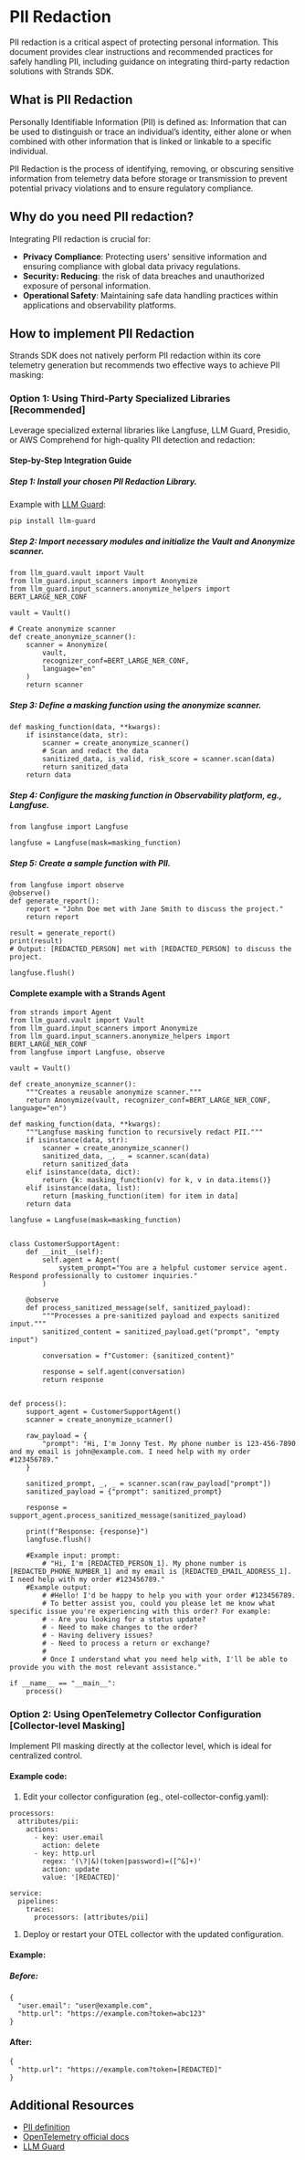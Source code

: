 # PII Redaction

PII redaction is a critical aspect of protecting personal information. This document provides clear instructions and recommended practices for safely handling PII, including guidance on integrating third-party redaction solutions with Strands SDK.

## What is PII Redaction

Personally Identifiable Information (PII) is defined as: Information that can be used to distinguish or trace an individual’s identity, either alone or when combined with other information that is linked or linkable to a specific individual.

PII Redaction is the process of identifying, removing, or obscuring sensitive information from telemetry data before storage or transmission to prevent potential privacy violations and to ensure regulatory compliance.

## Why do you need PII redaction?

Integrating PII redaction is crucial for:

- **Privacy Compliance**: Protecting users' sensitive information and ensuring compliance with global data privacy regulations.
- **Security: Reducing**: the risk of data breaches and unauthorized exposure of personal information.
- **Operational Safety**: Maintaining safe data handling practices within applications and observability platforms.

## How to implement PII Redaction

Strands SDK does not natively perform PII redaction within its core telemetry generation but recommends two effective ways to achieve PII masking:

### Option 1: Using Third-Party Specialized Libraries [Recommended]

Leverage specialized external libraries like Langfuse, LLM Guard, Presidio, or AWS Comprehend for high-quality PII detection and redaction:

#### Step-by-Step Integration Guide

##### Step 1: Install your chosen PII Redaction Library.

Example with [LLM Guard](https://protectai.com/llm-guard):

```
pip install llm-guard
```

##### Step 2: Import necessary modules and initialize the Vault and Anonymize scanner.

```
from llm_guard.vault import Vault
from llm_guard.input_scanners import Anonymize
from llm_guard.input_scanners.anonymize_helpers import BERT_LARGE_NER_CONF

vault = Vault()

# Create anonymize scanner
def create_anonymize_scanner():
    scanner = Anonymize(
        vault,
        recognizer_conf=BERT_LARGE_NER_CONF,
        language="en"
    )
    return scanner
```

##### Step 3: Define a masking function using the anonymize scanner.

```
def masking_function(data, **kwargs):
    if isinstance(data, str):
        scanner = create_anonymize_scanner()
        # Scan and redact the data
        sanitized_data, is_valid, risk_score = scanner.scan(data)
        return sanitized_data
    return data
```

##### Step 4: Configure the masking function in Observability platform, eg., Langfuse.

```
from langfuse import Langfuse

langfuse = Langfuse(mask=masking_function)
```

##### Step 5: Create a sample function with PII.

```
from langfuse import observe
@observe()
def generate_report():
    report = "John Doe met with Jane Smith to discuss the project."
    return report

result = generate_report()
print(result)
# Output: [REDACTED_PERSON] met with [REDACTED_PERSON] to discuss the project.

langfuse.flush()
```

#### Complete example with a Strands Agent

```
from strands import Agent
from llm_guard.vault import Vault
from llm_guard.input_scanners import Anonymize
from llm_guard.input_scanners.anonymize_helpers import BERT_LARGE_NER_CONF
from langfuse import Langfuse, observe

vault = Vault()

def create_anonymize_scanner():
    """Creates a reusable anonymize scanner."""
    return Anonymize(vault, recognizer_conf=BERT_LARGE_NER_CONF, language="en")

def masking_function(data, **kwargs):
    """Langfuse masking function to recursively redact PII."""
    if isinstance(data, str):
        scanner = create_anonymize_scanner()
        sanitized_data, _, _ = scanner.scan(data)
        return sanitized_data
    elif isinstance(data, dict):
        return {k: masking_function(v) for k, v in data.items()}
    elif isinstance(data, list):
        return [masking_function(item) for item in data]
    return data

langfuse = Langfuse(mask=masking_function)


class CustomerSupportAgent:
    def __init__(self):
        self.agent = Agent(
            system_prompt="You are a helpful customer service agent. Respond professionally to customer inquiries."
        )

    @observe
    def process_sanitized_message(self, sanitized_payload):
        """Processes a pre-sanitized payload and expects sanitized input."""
        sanitized_content = sanitized_payload.get("prompt", "empty input")

        conversation = f"Customer: {sanitized_content}"

        response = self.agent(conversation)
        return response


def process():
    support_agent = CustomerSupportAgent()
    scanner = create_anonymize_scanner()

    raw_payload = {
        "prompt": "Hi, I'm Jonny Test. My phone number is 123-456-7890 and my email is john@example.com. I need help with my order #123456789."
    }

    sanitized_prompt, _, _ = scanner.scan(raw_payload["prompt"])
    sanitized_payload = {"prompt": sanitized_prompt}

    response = support_agent.process_sanitized_message(sanitized_payload)

    print(f"Response: {response}")
    langfuse.flush()

    #Example input: prompt:
        # "Hi, I'm [REDACTED_PERSON_1]. My phone number is [REDACTED_PHONE_NUMBER_1] and my email is [REDACTED_EMAIL_ADDRESS_1]. I need help with my order #123456789."
    #Example output: 
        # #Hello! I'd be happy to help you with your order #123456789. 
        # To better assist you, could you please let me know what specific issue you're experiencing with this order? For example:
        # - Are you looking for a status update?
        # - Need to make changes to the order?
        # - Having delivery issues?
        # - Need to process a return or exchange?
        # 
        # Once I understand what you need help with, I'll be able to provide you with the most relevant assistance."

if __name__ == "__main__":
    process()
```

### Option 2: Using OpenTelemetry Collector Configuration [Collector-level Masking]

Implement PII masking directly at the collector level, which is ideal for centralized control.

#### Example code:

1. Edit your collector configuration (eg., otel-collector-config.yaml):

```
processors:
  attributes/pii:
    actions:
      - key: user.email
        action: delete
      - key: http.url
        regex: '(\?|&)(token|password)=([^&]+)'
        action: update
        value: '[REDACTED]'

service:
  pipelines:
    traces:
      processors: [attributes/pii]
```

1. Deploy or restart your OTEL collector with the updated configuration.

#### Example:

##### Before:

```
{
  "user.email": "user@example.com",
  "http.url": "https://example.com?token=abc123"
}
```

#### After:

```
{
  "http.url": "https://example.com?token=[REDACTED]"
}
```

## Additional Resources

- [PII definition](https://www.dol.gov/general/ppii)
- [OpenTelemetry official docs](https://opentelemetry.io/docs/collector/transforming-telemetry/)
- [LLM Guard](https://protectai.com/llm-guard)
